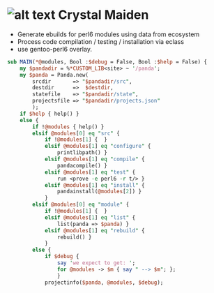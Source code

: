 ![alt text](http://www.dota2wiki.com/images/2/27/Crystal_Maiden_icon.png "CM") Crystal Maiden
=============================================================================================

 - Generate ebuilds for perl6 modules using data from ecosystem
 - Process code compilation / testing / installation via eclass
 - use gentoo-perl6 overlay.

``` perl
sub MAIN(*@modules, Bool :$debug = False, Bool :$help = False) {
    my $pandadir = %*CUSTOM_LIB<site> ~ '/panda';
    my $panda = Panda.new(
        srcdir       => "$pandadir/src",
        destdir      =>  $destdir,
        statefile    => "$pandadir/state",
        projectsfile => "$pandadir/projects.json"
        );
    if $help { help() }
    else {
        if !@modules { help() }
        elsif @modules[0] eq "src" {
            if !@modules[1] {  }
            elsif @modules[1] eq "configure" {
                printlibpath() }
            elsif @modules[1] eq "compile" {
                pandacompile() }
            elsif @modules[1] eq "test" {
                run <prove -e perl6 -r t/> }
            elsif @modules[1] eq "install" {
                pandainstall(@modules[2]) }
            }
        elsif @modules[0] eq "module" {
            if !@modules[1] {  }
            elsif @modules[1] eq "list" {
                list(panda => $panda) }
            elsif @modules[1] eq "rebuild" {
                rebuild() }
            }
        else {
            if $debug {
                say 'we expect to get: ';
                for @modules -> $m { say " --> $m"; };
                }
            projectinfo($panda, @modules, $debug);
```
